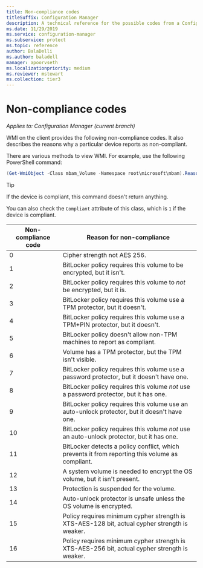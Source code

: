 ```yaml
---
title: Non-compliance codes
titleSuffix: Configuration Manager
description: A technical reference for the possible codes from a Configuration Manager client that's not compliant with BitLocker policy
ms.date: 11/29/2019
ms.service: configuration-manager
ms.subservice: protect
ms.topic: reference
author: BalaDelli
ms.author: baladell
manager: apoorvseth
ms.localizationpriority: medium
ms.reviewer: mstewart
ms.collection: tier3
---
```


# Non-compliance codes

*Applies to: Configuration Manager (current branch)*

<!--3601034-->

WMI on the client provides the following non-compliance codes. It also describes the reasons why a particular device reports as non-compliant.

There are various methods to view WMI. For example, use the following PowerShell command:

``` PowerShell
(Get-WmiObject -Class mbam_Volume -Namespace root\microsoft\mbam).ReasonsForNoncompliance
```

> [!TIP]
> If the device is compliant, this command doesn't return anything.
>
> You can also check the `Compliant` attribute of this class, which is `1` if the device is compliant.

|Non-compliance code|Reason for non-compliance|
|--- |--- |
|0|Cipher strength not AES 256.|
|1|BitLocker policy requires this volume to be encrypted, but it isn't.|
|2|BitLocker policy requires this volume to *not* be encrypted, but it is.|
|3|BitLocker policy requires this volume use a TPM protector, but it doesn't.|
|4|BitLocker policy requires this volume use a TPM+PIN protector, but it doesn't.|
|5|BitLocker policy doesn't allow non-TPM machines to report as compliant.|
|6|Volume has a TPM protector, but the TPM isn't visible.|
|7|BitLocker policy requires this volume use a password protector, but it doesn't have one.|
|8|BitLocker policy requires this volume *not* use a password protector, but it has one.|
|9|BitLocker policy requires this volume use an auto-unlock protector, but it doesn't have one.|
|10|BitLocker policy requires this volume *not* use an auto-unlock protector, but it has one.|
|11|BitLocker detects a policy conflict, which prevents it from reporting this volume as compliant.|
|12|A system volume is needed to encrypt the OS volume, but it isn't present.|
|13|Protection is suspended for the volume.|
|14|Auto-unlock protector is unsafe unless the OS volume is encrypted.|
|15|Policy requires minimum cypher strength is XTS-AES-128 bit, actual cypher strength is weaker.|
|16|Policy requires minimum cypher strength is XTS-AES-256 bit, actual cypher strength is weaker.|
